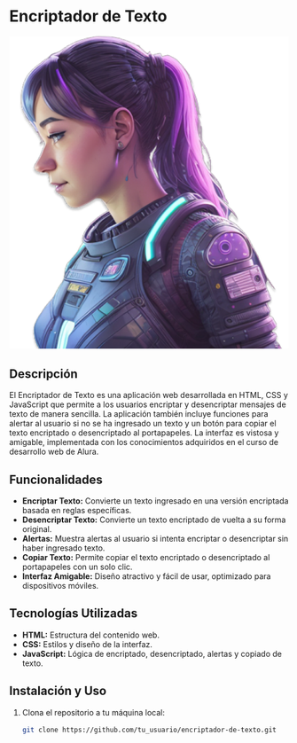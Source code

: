 # Encriptador de Texto

![Encriptador de Texto](image/ia.png)

## Descripción

El Encriptador de Texto es una aplicación web desarrollada en HTML, CSS y JavaScript que permite a los usuarios encriptar y desencriptar mensajes de texto de manera sencilla. La aplicación también incluye funciones para alertar al usuario si no se ha ingresado un texto y un botón para copiar el texto encriptado o desencriptado al portapapeles. La interfaz es vistosa y amigable, implementada con los conocimientos adquiridos en el curso de desarrollo web de Alura.

## Funcionalidades

- **Encriptar Texto:** Convierte un texto ingresado en una versión encriptada basada en reglas específicas.
- **Desencriptar Texto:** Convierte un texto encriptado de vuelta a su forma original.
- **Alertas:** Muestra alertas al usuario si intenta encriptar o desencriptar sin haber ingresado texto.
- **Copiar Texto:** Permite copiar el texto encriptado o desencriptado al portapapeles con un solo clic.
- **Interfaz Amigable:** Diseño atractivo y fácil de usar, optimizado para dispositivos móviles.

## Tecnologías Utilizadas

- **HTML:** Estructura del contenido web.
- **CSS:** Estilos y diseño de la interfaz.
- **JavaScript:** Lógica de encriptado, desencriptado, alertas y copiado de texto.

## Instalación y Uso

1. Clona el repositorio a tu máquina local:
   ```sh
   git clone https://github.com/tu_usuario/encriptador-de-texto.git
